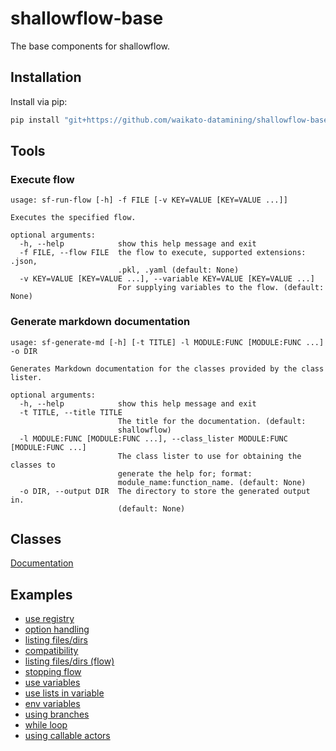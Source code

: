 # shallowflow-base
The base components for shallowflow.

## Installation

Install via pip:

```bash
pip install "git+https://github.com/waikato-datamining/shallowflow-base.git"
```

## Tools

### Execute flow

```
usage: sf-run-flow [-h] -f FILE [-v KEY=VALUE [KEY=VALUE ...]]

Executes the specified flow.

optional arguments:
  -h, --help            show this help message and exit
  -f FILE, --flow FILE  the flow to execute, supported extensions: .json,
                        .pkl, .yaml (default: None)
  -v KEY=VALUE [KEY=VALUE ...], --variable KEY=VALUE [KEY=VALUE ...]
                        For supplying variables to the flow. (default: None)
```


### Generate markdown documentation

```
usage: sf-generate-md [-h] [-t TITLE] -l MODULE:FUNC [MODULE:FUNC ...] -o DIR

Generates Markdown documentation for the classes provided by the class lister.

optional arguments:
  -h, --help            show this help message and exit
  -t TITLE, --title TITLE
                        The title for the documentation. (default:
                        shallowflow)
  -l MODULE:FUNC [MODULE:FUNC ...], --class_lister MODULE:FUNC [MODULE:FUNC ...]
                        The class lister to use for obtaining the classes to
                        generate the help for; format:
                        module_name:function_name. (default: None)
  -o DIR, --output DIR  The directory to store the generated output in.
                        (default: None)
```

## Classes

[Documentation](docs/README.md)


## Examples

* [use registry](examples/use_registry.py)
* [option handling](examples/option_handling.py)
* [listing files/dirs](examples/list_files.py)
* [compatibility](examples/comp.py)
* [listing files/dirs (flow)](examples/flow_listing_files.py)
* [stopping flow](examples/stopping_flow.py)
* [use variables](examples/use_variables.py)
* [use lists in variable](examples/use_lists_in_variable.py)
* [env variables](examples/env_var.py)
* [using branches](examples/branching.py)
* [while loop](examples/while_loop.py)
* [using callable actors](examples/callable_actors.py)
